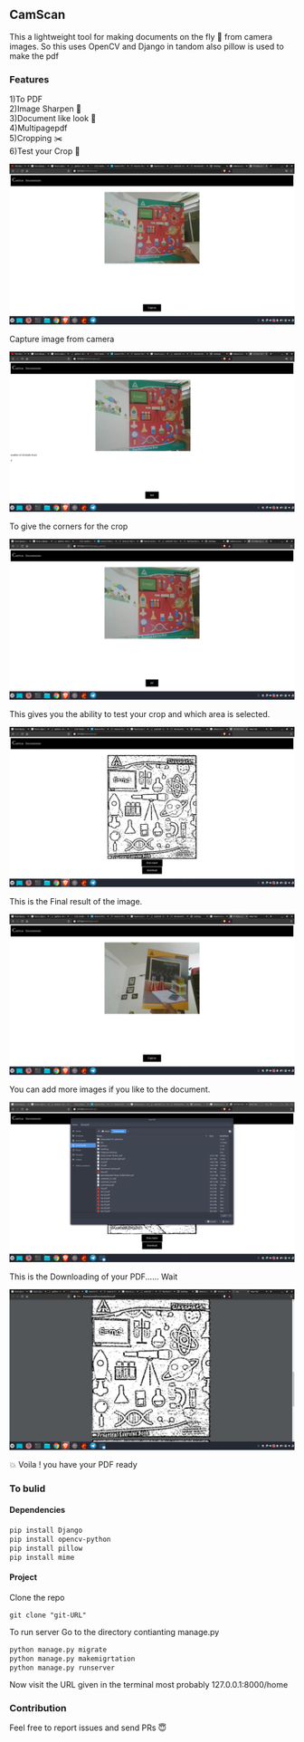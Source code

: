 ## CamScan
This a lightweight tool for making documents on the fly :running: from camera images.
So this uses OpenCV and Django in tandom also pillow is used to make the pdf

### Features
1)To PDF<br>
2)Image Sharpen :mag_right:<br>
3)Document like look :page_with_curl:<br>
4)Multipagepdf<br>
5)Cropping :scissors:<br>
6)Test your Crop :corn:<br>

<img src="images/6th.png">

Capture image from camera

<img src="images/7th.png">

To give the corners for the crop

<img src="images/8th.png">

This gives you the ability to test your crop and which area is selected.

<img src="images/9th.png">

This is the Final result of the image.

<img src="images/10th.png">

You can add more images if you like to the document.

<img src="images/11th.png">

This is the Downloading of your PDF...... Wait

<img src="images/12th.png">


:boom: Voila ! you have your PDF ready


### To bulid

#### Dependencies
```
pip install Django
pip install opencv-python
pip install pillow
pip install mime
```

#### Project

Clone the repo
```
git clone "git-URL"
```

To run server
Go to the directory contianting manage.py
```
python manage.py migrate
python manage.py makemigrtation
python manage.py runserver
```

Now visit the URL given in the terminal most probably 127.0.0.1:8000/home

### Contribution
Feel free to report issues and send PRs :innocent:
